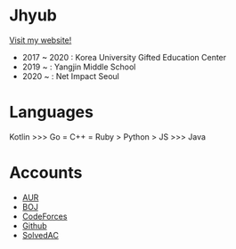 # Jhyub
[Visit my website!](https://jhseo.dev/)
 * 2017 ~ 2020 : Korea University Gifted Education Center
 * 2019 ~ : Yangjin Middle School
 * 2020 ~ : Net Impact Seoul

# Languages
Kotlin >>> Go = C++ = Ruby > Python > JS >>> Java

# Accounts
- [AUR](https://aur.archlinux.org/account/Jhyub/)  
- [BOJ](https://acmicpc.net/user/jhseo1107)  
- [CodeForces](https://codeforces.com/profile/jhseo1107)  
- [Github](https://github.com/jhyub)  
- [SolvedAC](https://solved.ac/profile/jhseo1107)
